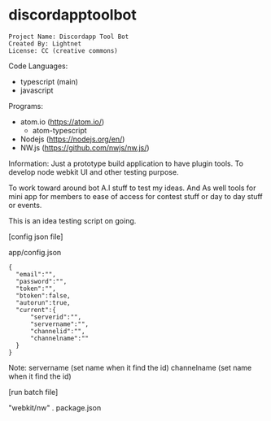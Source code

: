 # discordapptoolbot
```
Project Name: Discordapp Tool Bot
Created By: Lightnet
License: CC (creative commons)
```
Code Languages:
 * typescript (main)
 * javascript

Programs:
 * atom.io (https://atom.io/)
    * atom-typescript
 * Nodejs (https://nodejs.org/en/)
 * NW.js (https://github.com/nwjs/nw.js/)

Information:
  Just a prototype build application to have plugin tools.
To develop node webkit UI and other testing purpose.

  To work toward around bot A.I stuff to test my ideas. And As well tools for
mini app for members to ease of access for contest stuff or day to day stuff or
events.

This is an idea testing script on going.

[config json file]

app/config.json

```
{
  "email":"",
  "password":"",
  "token":"",
  "btoken":false,
  "autorun":true,
  "current":{
      "serverid":"",
      "servername":"",
      "channelid":"",
      "channelname":""
  }
}
```
Note:
servername (set name when it find the id)
channelname (set name when it find the id)

[run batch file]

"webkit/nw" . package.json
